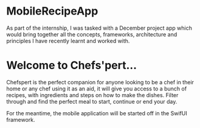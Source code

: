 # MobileRecipeApp
As part of the internship, I was tasked with a December project app which would bring together all the concepts, frameworks, architecture and principles I have recently learnt and worked with.

# Welcome to Chefs'pert... 
Chefspert is the perfect companion for anyone looking to be a chef in their home or any chef using it as an aid, it will give you access to a bunch
of recipes, with ingredients and steps on how to make the dishes. 
Filter through and find the perfect meal to start, continue or end your day.

For the meantime, the mobile application will be started off in the SwifUI framework. 
